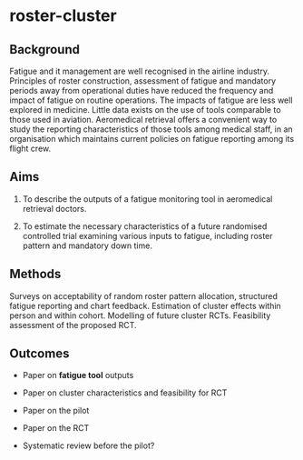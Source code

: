 # roster-cluster 

## Background 

Fatigue and it management are well recognised in the airline industry. Principles of roster construction, assessment of fatigue and mandatory periods away from operational duties have reduced the frequency and impact of fatigue on routine operations.
The impacts of fatigue are less well explored in medicine. Little data exists on the use of tools comparable to those used in aviation. Aeromedical retrieval offers a convenient way to study the reporting characteristics of those tools among medical staff, in an organisation which maintains current policies on fatigue reporting among its flight crew.

## Aims 

1. To describe the outputs of a fatigue monitoring tool in aeromedical retrieval doctors. 

2. To estimate the necessary characteristics of a future randomised controlled trial examining various inputs to fatigue, including roster pattern and mandatory down time.

## Methods 

Surveys on acceptability of random roster pattern allocation, structured fatigue reporting and chart feedback.
Estimation of cluster effects within person and within cohort.
Modelling of future cluster RCTs.
Feasibility assessment of the proposed RCT.

## Outcomes 

- Paper on **fatigue tool** outputs 

- Paper on cluster characteristics and feasibility for RCT 

- Paper on the pilot 

- Paper on the RCT 

- Systematic review before the pilot?
